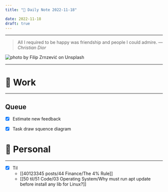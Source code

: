 ```yaml
---
title: "🌱 Daily Note 2022-11-18"

date: 2022-11-18
draft: true
---
```



---

> All I required to be happy was friendship and people I could admire.
> — <cite>Christian Dior</cite>

![photo by Filip Zrnzević on Unsplash](https://images.unsplash.com/photo-1503435824048-a799a3a84bf7?crop=entropy&cs=tinysrgb&fm=jpg&ixid=MnwzNjM5Nzd8MHwxfHJhbmRvbXx8fHx8fHx8fDE2Njg3MzcwMjE&ixlib=rb-4.0.3&q=80&w=500&h=500)

---


# 💼 Work
---

## Queue
- [x] Estimate new feedback
- [x] Task draw squence diagram


# 🌱 Personal
---
- [x] Til
	-  [[40123345 posts/44 Finance/The 4% Rule]] 
	- [[50 til/51 Code/03 Operating System/Why must run apt update before install any lib for Linux?]]
